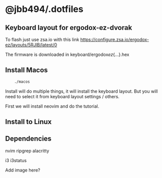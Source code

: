 # @jbb494/.dotfiles

## Keyboard layout for ergodox-ez-dvorak

To flash just use zsa.io with this link
https://configure.zsa.io/ergodox-ez/layouts/5RJlB/latest/0

The firmware is downloaded in keyboard/ergodox*ez*{...}.hex

## Install Macos

```sh
    ./macos
```

Install will do multiple things, it will install the keyboard layout.
But you will need to select it from keyboard layout settings / others.

First we will install neovim and do the tutorial.

## Install to Linux

## Dependencies

nvim
ripgrep
alacritty

i3
i3status

Add image here?
